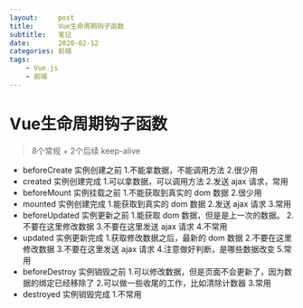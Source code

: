```yaml
---
layout:     post
title:      Vue生命周期钩子函数
subtitle:   笔记
date:       2020-02-12
categories:	前端
tags:
    - Vue.js
    - 前端
---
```

#  Vue生命周期钩子函数
> 8个常规 + 2个后续 keep-alive

- beforeCreate	实例创建之前
	1.不能拿数据，不能调用方法
	2.很少用
- created				实例创建完成
	1.可以拿数据，可以调用方法
	2.发送 ajax 请求，常用
- beforeMount		实例挂载之前
	1.不能获取到真实的 dom 数据
	2.很少用
- mounted				实例创建完成
	1.能获取到真实的 dom 数据
	2.发送 ajax 请求
	3.常用
- beforeUpdated		实例更新之前
	1.能获取 dom 数据，但是是上一次的数据。
	2.不要在这里修改数据
	3.不要在这里发送 ajax 请求
	4.不常用
- updated				实例更新完成
	1.获取修改数据之后，最新的 dom 数据
	2.不要在这里修改数据
	3.不要在这里发送 ajax 请求
	4.注意做好判断，是哪些数据改变
	5.常用
- beforeDestroy  实例销毁之前
	1.可以修改数据，但是页面不会更新了，因为数据的绑定已经移除了
	2.可以做一些收尾的工作，比如清除计数器
	3.常用
- destroyed  实例销毁完成
	1.不常用